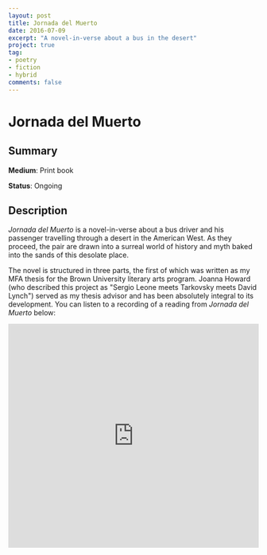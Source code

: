 ```yaml
---
layout: post
title: Jornada del Muerto
date: 2016-07-09
excerpt: "A novel-in-verse about a bus in the desert"
project: true
tag:
- poetry
- fiction
- hybrid
comments: false
---
```


# Jornada del Muerto

## Summary
 **Medium**: Print book

 **Status**: Ongoing

## Description

*Jornada del Muerto* is a novel-in-verse about a bus driver and his passenger
travelling through a desert in the American West. As they proceed, the pair are
drawn into a surreal world of history and myth baked into the sands of this
desolate place.

The novel is structured in three parts, the first of which was written as my
MFA thesis for the Brown University literary arts program. Joanna Howard (who
described this project as "Sergio Leone meets Tarkovsky meets David Lynch")
served as my thesis advisor and has been absolutely integral to its
development. You can listen to a recording of a reading from *Jornada del
Muerto* below:

<iframe width="100%" height="450" scrolling="no" frameborder="no"
src="https://w.soundcloud.com/player/?url=https%3A//api.soundcloud.com/tracks/273062954&amp;auto_play=false&amp;hide_related=false&amp;show_comments=true&amp;show_user=true&amp;show_reposts=false&amp;visual=true"></iframe>
